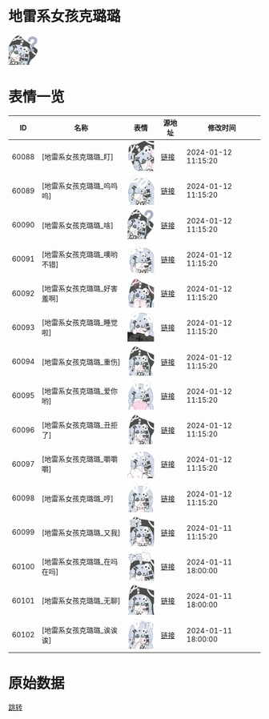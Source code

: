 # 地雷系女孩克璐璐

<img src="./cover.png" height="60" alt="cover" />

# 表情一览

|ID|名称|表情|源地址|修改时间|
|----|----|----|----|----|
|60088|[地雷系女孩克璐璐_盯]|<img src="./pic/060088_%5B地雷系女孩克璐璐_盯%5D.png" height="60" alt="盯"/>|[链接](https://i0.hdslb.com/bfs/garb/1cdef9a42799813593521b282269fdef3c805c6d.png)|2024-01-12 11:15:20|
|60089|[地雷系女孩克璐璐_呜呜呜]|<img src="./pic/060089_%5B地雷系女孩克璐璐_呜呜呜%5D.png" height="60" alt="呜呜呜"/>|[链接](https://i0.hdslb.com/bfs/garb/51eddb50016a5365908f2b347c9f5783657134be.png)|2024-01-12 11:15:20|
|60090|[地雷系女孩克璐璐_啥]|<img src="./pic/060090_%5B地雷系女孩克璐璐_啥%5D.png" height="60" alt="啥"/>|[链接](https://i0.hdslb.com/bfs/garb/466a710adfd223e8aaa92dee6a2ad20221ac6475.png)|2024-01-12 11:15:20|
|60091|[地雷系女孩克璐璐_噢哟不错]|<img src="./pic/060091_%5B地雷系女孩克璐璐_噢哟不错%5D.png" height="60" alt="噢哟不错"/>|[链接](https://i0.hdslb.com/bfs/garb/e2cb3b36eed339113074ac89d02f17b241ec626a.png)|2024-01-12 11:15:20|
|60092|[地雷系女孩克璐璐_好害羞啊]|<img src="./pic/060092_%5B地雷系女孩克璐璐_好害羞啊%5D.png" height="60" alt="好害羞啊"/>|[链接](https://i0.hdslb.com/bfs/garb/b1d2dd7b44765b571fe8596a0437b56819aaa932.png)|2024-01-12 11:15:20|
|60093|[地雷系女孩克璐璐_睡觉啦]|<img src="./pic/060093_%5B地雷系女孩克璐璐_睡觉啦%5D.png" height="60" alt="睡觉啦"/>|[链接](https://i0.hdslb.com/bfs/garb/3c37949326c3d8b225d7c2b5ab5d9629b03c22c3.png)|2024-01-12 11:15:20|
|60094|[地雷系女孩克璐璐_重伤]|<img src="./pic/060094_%5B地雷系女孩克璐璐_重伤%5D.png" height="60" alt="重伤"/>|[链接](https://i0.hdslb.com/bfs/garb/696f6df0e951c6ab6fb7c32d64ce9f034c3dd5c2.png)|2024-01-12 11:15:20|
|60095|[地雷系女孩克璐璐_爱你哟]|<img src="./pic/060095_%5B地雷系女孩克璐璐_爱你哟%5D.png" height="60" alt="爱你哟"/>|[链接](https://i0.hdslb.com/bfs/garb/a1bac8f4b9ce5cdd814fdff05d1949a5532aa3dd.png)|2024-01-12 11:15:20|
|60096|[地雷系女孩克璐璐_丑拒了]|<img src="./pic/060096_%5B地雷系女孩克璐璐_丑拒了%5D.png" height="60" alt="丑拒了"/>|[链接](https://i0.hdslb.com/bfs/garb/12c62a942915efc0476673df6f02ee2b881ac22e.png)|2024-01-12 11:15:20|
|60097|[地雷系女孩克璐璐_嚼嚼嚼]|<img src="./pic/060097_%5B地雷系女孩克璐璐_嚼嚼嚼%5D.png" height="60" alt="嚼嚼嚼"/>|[链接](https://i0.hdslb.com/bfs/garb/6b89c4dce93bc276e079fdf12f1a0b17c01d9ae5.png)|2024-01-12 11:15:20|
|60098|[地雷系女孩克璐璐_哼]|<img src="./pic/060098_%5B地雷系女孩克璐璐_哼%5D.png" height="60" alt="哼"/>|[链接](https://i0.hdslb.com/bfs/garb/e9e16a45f68451c3d9c6deab7ca2013bf681b993.png)|2024-01-12 11:15:20|
|60099|[地雷系女孩克璐璐_又我]|<img src="./pic/060099_%5B地雷系女孩克璐璐_又我%5D.png" height="60" alt="又我"/>|[链接](https://i0.hdslb.com/bfs/garb/6868c60641163061995754bdfd24d694375e8d47.png)|2024-01-11 11:15:20|
|60100|[地雷系女孩克璐璐_在吗在吗]|<img src="./pic/060100_%5B地雷系女孩克璐璐_在吗在吗%5D.png" height="60" alt="在吗在吗"/>|[链接](https://i0.hdslb.com/bfs/garb/97957bb18d0c3b445cf5d93a1e1c0ef7d4cd69a2.png)|2024-01-11 18:00:00|
|60101|[地雷系女孩克璐璐_无聊]|<img src="./pic/060101_%5B地雷系女孩克璐璐_无聊%5D.png" height="60" alt="无聊"/>|[链接](https://i0.hdslb.com/bfs/garb/7b11868a314fbad0037410462fe66cbdf880dd75.png)|2024-01-11 18:00:00|
|60102|[地雷系女孩克璐璐_诶诶诶]|<img src="./pic/060102_%5B地雷系女孩克璐璐_诶诶诶%5D.png" height="60" alt="诶诶诶"/>|[链接](https://i0.hdslb.com/bfs/garb/1931a70a334a4292822041227ef1ddc35f3940b8.png)|2024-01-11 18:00:00|

# 原始数据

[跳转](./raw.json)

